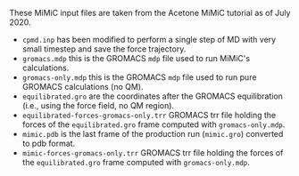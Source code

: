 These MiMiC input files are taken from the Acetone MiMiC tutorial as of July 2020.
- ``cpmd.inp`` has been modified to perform a single step of MD with very small timestep and save the force trajectory.
- ``gromacs.mdp`` this is the GROMACS ``mdp`` file used to run MiMiC's calculations.
- ``gromacs-only.mdp`` this is the GROMACS ``mdp`` file used to run pure GROMACS calculations (no QM).
- ``equilibrated.gro`` are the coordinates after the GROMACS equilibration (i.e., using the force field, no QM region).
- ``equilibrated-forces-gromacs-only.trr`` GROMACS trr file holding the forces of the ``equilibrated.gro`` frame computed
  with ``gromacs-only.mdp``.
- ``mimic.pdb`` is the last frame of the production run (``mimic.gro``) converted to pdb format.
- ``mimic-forces-gromacs-only.trr`` GROMACS trr file holding the forces of the ``equilibrated.gro`` frame computed with
  ``gromacs-only.mdp``.
